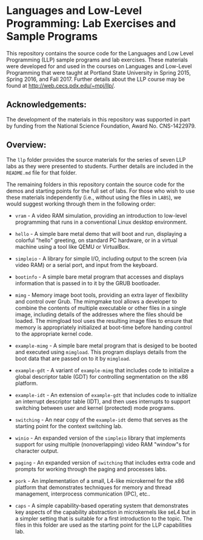 # Languages and Low-Level Programming: Lab Exercises and Sample Programs

This repository contains the source code for the Languages
and Low Level Programming (LLP) sample programs and lab
exercises.  These materials were developed for and used
in the courses on Languages and Low-Level Programming that
were taught at Portland State University in Spring 2015,
Spring 2016, and Fall 2017.  Further details about the LLP
course may be found at http://web.cecs.pdx.edu/~mpj/llp/.

## Acknowledgements:

The development of the materials in this repository was
supported in part by funding from the National Science
Foundation, Award No. CNS-1422979.

## Overview:

The `llp` folder provides the source materials for the series
of seven LLP labs as they were presented to students.  Further
details are included in the `README.md` file for that folder.

The remaining folders in this repository contain the source
code for the demos and starting points for the full set of
labs.  For those who wish to use these materials
independently (i.e., without using the files in `LABS`), we
would suggest working through them in the following order:

* `vram` - A video RAM simulation, providing an introduction
  to low-level programming that runs in a conventional Linux
  desktop environment.

* `hello` - A simple bare metal demo that will boot and run,
  displaying a colorful "hello" greeting, on standard PC
  hardware, or in a virtual machine using a tool like QEMU
  or VirtualBox.

* `simpleio` - A library for simple I/O, including output to
  the screen (via video RAM) or a serial port, and input
  from the keyboard.

* `bootinfo` - A simple bare metal program that accesses and
  displays information that is passed in to it by the GRUB
  bootloader.

* `mimg` - Memory image boot tools, providing an extra layer
  of flexibility and control over Grub.  The mimgmake tool
  allows a developer to combine the contents of multiple
  executable or other files in a single image, including
  details of the addresses where the files should be loaded.
  The mimgload tool uses the resulting image files to ensure
  that memory is appropriately initialized at boot-time
  before handing control to the appropriate kernel code.

* `example-mimg` - A simple bare metal program that is
  desiged to be booted and executed using `mimgload`.  This
  program displays details from the boot data that are
  passed on to it by `mimgload`.

* `example-gdt` - A variant of `example-mimg` that includes
  code to initialize a global descriptor table (GDT) for
  controlling segmentation on the x86 platform.

* `example-idt` - An extension of `example-gdt` that
  includes code to initialize an interrupt descriptor table
  (IDT), and then uses interrupts to support switching
  between user and kernel (protected) mode programs.

* `switching` - An near copy of the `example-idt` demo that
   serves as the starting point for the context switching
   lab.

* `winio` - An expanded version of the `simpleio` library
  that implements support for using multiple (nonoverlapping)
  video RAM "window"s for character output.

* `paging` - An expanded version of `switching` that
  includes extra code and prompts for working through the
  paging and processes labs.

* `pork` - An implementation of a small, L4-like microkernel
  for the x86 platform that demonstrates techniques for memory
  and thread management, interprocess communication (IPC),
  etc..

* `caps` - A simple capability-based operating system that
  demonstrates key aspects of the capability abstraction in
  microkernels like seL4 but in a simpler setting that is
  suitable for a first introduction to the topic.  The files
  in this folder are used as the starting point for the
  LLP capabilities lab.

